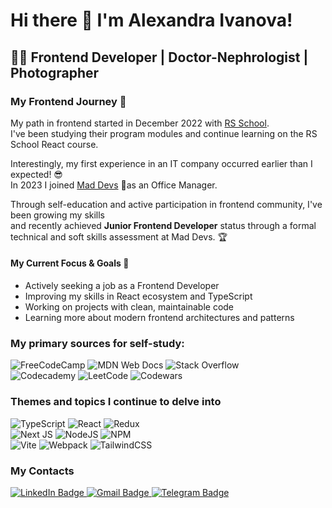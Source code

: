Hi there 👋 
I'm Alexandra Ivanova!
=====================
👩‍💻 Frontend Developer | Doctor-Nephrologist | Photographer
-----------------------------------
### My Frontend Journey 🚀

My path in frontend started in December 2022 with [RS School](https://rs.school/).  
I've been studying their program modules and continue learning on the RS School React course.

Interestingly, my first experience in an IT company occurred earlier than I expected! 😎   
In 2023 I joined [Mad Devs](https://maddevs.io/) 🤘as an Office Manager. 

Through self-education and active participation in frontend community, I've been growing my skills  
and recently achieved **Junior Frontend Developer** status through a formal technical and soft skills assessment at Mad Devs. 🏆



#### My Current Focus & Goals 🎯

* Actively seeking a job as a Frontend Developer</li>
* Improving my skills in React ecosystem and TypeScript</li>
* Working on projects with clean, maintainable code</li>
* Learning more about modern frontend architectures and patterns</li>


### My primary sources for self-study:
![FreeCodeCamp](https://img.shields.io/badge/Freecodecamp-%23123.svg?&style=for-the-badge&logo=freecodecamp&logoColor=green) ![MDN Web Docs](https://img.shields.io/badge/MDN_Web_Docs-black?style=for-the-badge&logo=mdnwebdocs&logoColor=white) ![Stack Overflow](https://img.shields.io/badge/-Stackoverflow-FE7A16?style=for-the-badge&logo=stack-overflow&logoColor=white)  
![Codecademy](https://img.shields.io/badge/Codecademy-FFF0E5?style=for-the-badge&logo=codecademy&logoColor=1F243A) ![LeetCode](https://img.shields.io/badge/LeetCode-000000?style=for-the-badge&logo=LeetCode&logoColor=#d16c06) ![Codewars](https://img.shields.io/badge/Codewars-B1361E?style=for-the-badge&logo=codewars&logoColor=grey)  

### Themes and topics I continue to delve into  
![TypeScript](https://img.shields.io/badge/typescript-%23007ACC.svg?style=for-the-badge&logo=typescript&logoColor=white) ![React](https://img.shields.io/badge/react-%2320232a.svg?style=for-the-badge&logo=react&logoColor=%2361DAFB) ![Redux](https://img.shields.io/badge/redux-%23593d88.svg?style=for-the-badge&logo=redux&logoColor=white)  
![Next JS](https://img.shields.io/badge/Next-black?style=for-the-badge&logo=next.js&logoColor=white) ![NodeJS](https://img.shields.io/badge/node.js-6DA55F?style=for-the-badge&logo=node.js&logoColor=white) ![NPM](https://img.shields.io/badge/NPM-%23CB3837.svg?style=for-the-badge&logo=npm&logoColor=white)  
![Vite](https://img.shields.io/badge/vite-%23646CFF.svg?style=for-the-badge&logo=vite&logoColor=white) ![Webpack](https://img.shields.io/badge/webpack-%238DD6F9.svg?style=for-the-badge&logo=webpack&logoColor=black) ![TailwindCSS](https://img.shields.io/badge/tailwindcss-%2338B2AC.svg?style=for-the-badge&logo=tailwind-css&logoColor=white)


### My Contacts

<div id="badges">
  <a href="https://www.linkedin.com/in/sashaivanovapro/">
    <img src="https://img.shields.io/badge/LinkedIn-blue?logo=Linkedin&logoColor=white" alt="LinkedIn Badge"/>
  </a>
   <a href="mailto:sashaivanova.pro@gmail.com">
    <img src="https://img.shields.io/badge/Gmail-white?logo=Gmail&logoColor=red" alt="Gmail Badge"/>
  </a>
  <a href="https://t.me/sashaivanovaPro">
    <img src="https://img.shields.io/badge/Telegram-blue?logo=Telegram&logoColor=white" alt="Telegram Badge"/>
  </a> 
</div>








